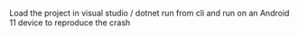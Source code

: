 Load the project in visual studio / dotnet run from cli and run on an Android 11 device to reproduce the crash
